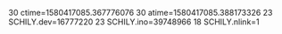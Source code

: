 30 ctime=1580417085.367776076
30 atime=1580417085.388173326
23 SCHILY.dev=16777220
23 SCHILY.ino=39748966
18 SCHILY.nlink=1
